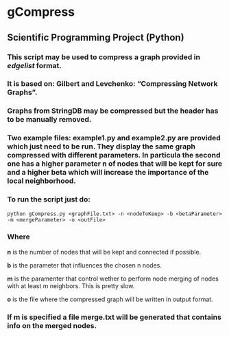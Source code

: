 # gCompress
## Scientific Programming Project (Python)

### This script may be used to compress a graph provided in _edgelist_ format.

### It is based on: Gilbert and Levchenko: “Compressing Network Graphs”. 

### Graphs from StringDB may be compressed but the header has to be manually removed.

### Two example files: example1.py and example2.py are provided which just need to be run. They display the same graph compressed with different parameters. In particula the second one has a higher parameter n of nodes that will be kept for sure and a higher beta which will increase the importance of the local neighborhood.

### To run the script just do:
```
python gCompress.py <graphFile.txt> -n <nodeToKeep> -b <betaParameter> -m <mergeParameter> -o <outFile>
```

### Where

__n__ is the number of nodes that will be kept and connected if possible.

__b__ is the parameter that influences the chosen n nodes.

__m__ is the paramenter that control wether to perform node merging of nodes with at least m neighbors. This is pretty slow.

__o__ is the file where the compressed graph will be written in output format.

### If m is specified a file merge.txt will be generated that contains info on the merged nodes.
